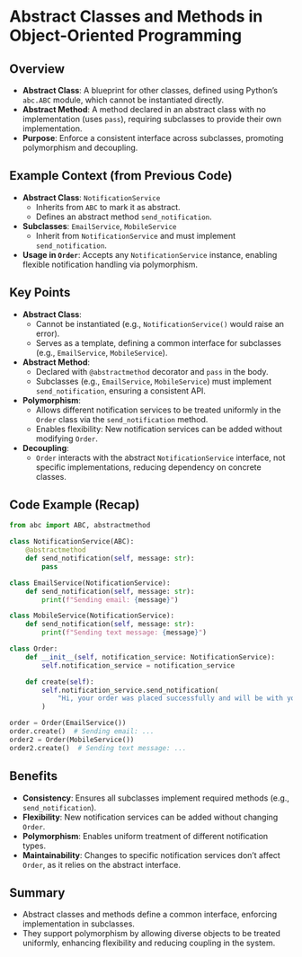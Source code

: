 # Abstract Classes and Methods in Object-Oriented Programming

## Overview
- **Abstract Class**: A blueprint for other classes, defined using Python’s `abc.ABC` module, which cannot be instantiated directly.
- **Abstract Method**: A method declared in an abstract class with no implementation (uses `pass`), requiring subclasses to provide their own implementation.
- **Purpose**: Enforce a consistent interface across subclasses, promoting polymorphism and decoupling.

## Example Context (from Previous Code)
- **Abstract Class**: `NotificationService`
  - Inherits from `ABC` to mark it as abstract.
  - Defines an abstract method `send_notification`.
- **Subclasses**: `EmailService`, `MobileService`
  - Inherit from `NotificationService` and must implement `send_notification`.
- **Usage in `Order`**: Accepts any `NotificationService` instance, enabling flexible notification handling via polymorphism.

## Key Points
- **Abstract Class**:
  - Cannot be instantiated (e.g., `NotificationService()` would raise an error).
  - Serves as a template, defining a common interface for subclasses (e.g., `EmailService`, `MobileService`).
- **Abstract Method**:
  - Declared with `@abstractmethod` decorator and `pass` in the body.
  - Subclasses (e.g., `EmailService`, `MobileService`) must implement `send_notification`, ensuring a consistent API.
- **Polymorphism**:
  - Allows different notification services to be treated uniformly in the `Order` class via the `send_notification` method.
  - Enables flexibility: New notification services can be added without modifying `Order`.
- **Decoupling**:
  - `Order` interacts with the abstract `NotificationService` interface, not specific implementations, reducing dependency on concrete classes.

## Code Example (Recap)
```python
from abc import ABC, abstractmethod

class NotificationService(ABC):
    @abstractmethod
    def send_notification(self, message: str):
        pass

class EmailService(NotificationService):
    def send_notification(self, message: str):
        print(f"Sending email: {message}")

class MobileService(NotificationService):
    def send_notification(self, message: str):
        print(f"Sending text message: {message}")

class Order:
    def __init__(self, notification_service: NotificationService):
        self.notification_service = notification_service

    def create(self):
        self.notification_service.send_notification(
            "Hi, your order was placed successfully and will be with you within 2-5 working days"
        )

order = Order(EmailService())
order.create()  # Sending email: ...
order2 = Order(MobileService())
order2.create()  # Sending text message: ...
```

## Benefits
- **Consistency**: Ensures all subclasses implement required methods (e.g., `send_notification`).
- **Flexibility**: New notification services can be added without changing `Order`.
- **Polymorphism**: Enables uniform treatment of different notification types.
- **Maintainability**: Changes to specific notification services don’t affect `Order`, as it relies on the abstract interface.

## Summary
- Abstract classes and methods define a common interface, enforcing implementation in subclasses.
- They support polymorphism by allowing diverse objects to be treated uniformly, enhancing flexibility and reducing coupling in the system.